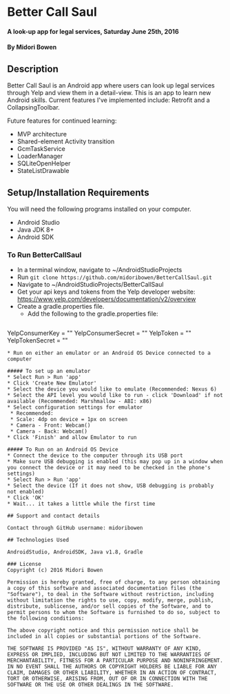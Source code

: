# Better Call Saul

#### A look-up app for legal services, Saturday June 25th, 2016

#### By Midori Bowen

## Description

Better Call Saul is an Android app where users can look up legal services through Yelp and view them in a detail-view. This is an app to learn new Android skills. Current features I've implemented include: Retrofit and a CollapsingToolbar.

Future features for continued learning:
* MVP architecture
* Shared-element Activity transition
* GcmTaskService
* LoaderManager
* SQLiteOpenHelper
* StateListDrawable

## Setup/Installation Requirements
You will need the following programs installed on your computer.
* Android Studio
* Java JDK 8+
* Android SDK

### To Run BetterCallSaul
* In a terminal window, navigate to ~/AndroidStudioProjects
* Run `git clone https://github.com/midoribowen/BetterCallSaul.git`
* Navigate to ~/AndroidStudioProjects/BetterCallSaul
* Get your api keys and tokens from the Yelp developer website: https://www.yelp.com/developers/documentation/v2/overview
* Create a gradle.properties file.
  * Add the following to the gradle.properties file:
  ``` java
YelpConsumerKey = "<your consumer key here>"
YelpConsumerSecret = "<your consumer secret here>"
YelpToken = "<your yelp token here>"
YelpTokenSecret = "<your token secret here>"
```
* Run on either an emulator or an Android OS Device connected to a computer

##### To set up an emulator
* Select Run > Run 'app'
* Click 'Create New Emulator'
* Select the device you would like to emulate (Recommended: Nexus 6)
* Select the API level you would like to run - click 'Download' if not available (Recommended: Marshmallow - ABI: x86)
* Select configuration settings for emulator
 * Recommended:
 * Scale: 4dp on device = 1px on screen
 * Camera - Front: Webcam()
 * Camera - Back: Webcam()
* Click 'Finish' and allow Emulator to run

##### To Run on an Android OS Device
* Connect the device to the computer through its USB port
* Make sure USB debugging is enabled (this may pop up in a window when you connect the device or it may need to be checked in the phone's settings)
* Select Run > Run 'app'
* Select the device (If it does not show, USB debugging is probably not enabled)
* Click 'OK'
* Wait... it takes a little while the first time

## Support and contact details

Contact through GitHub username: midoribowen

## Technologies Used

AndroidStudio, AndroidSDK, Java v1.8, Gradle

### License
Copyright (c) 2016 Midori Bowen

Permission is hereby granted, free of charge, to any person obtaining a copy of this software and associated documentation files (the "Software"), to deal in the Software without restriction, including without limitation the rights to use, copy, modify, merge, publish, distribute, sublicense, and/or sell copies of the Software, and to permit persons to whom the Software is furnished to do so, subject to the following conditions:

The above copyright notice and this permission notice shall be included in all copies or substantial portions of the Software.

THE SOFTWARE IS PROVIDED "AS IS", WITHOUT WARRANTY OF ANY KIND, EXPRESS OR IMPLIED, INCLUDING BUT NOT LIMITED TO THE WARRANTIES OF MERCHANTABILITY, FITNESS FOR A PARTICULAR PURPOSE AND NONINFRINGEMENT. IN NO EVENT SHALL THE AUTHORS OR COPYRIGHT HOLDERS BE LIABLE FOR ANY CLAIM, DAMAGES OR OTHER LIABILITY, WHETHER IN AN ACTION OF CONTRACT, TORT OR OTHERWISE, ARISING FROM, OUT OF OR IN CONNECTION WITH THE SOFTWARE OR THE USE OR OTHER DEALINGS IN THE SOFTWARE.
